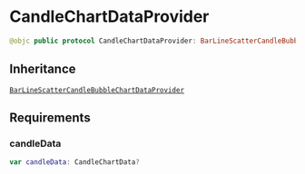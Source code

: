 # CandleChartDataProvider

``` swift
@objc public protocol CandleChartDataProvider: BarLineScatterCandleBubbleChartDataProvider
```

## Inheritance

[`BarLineScatterCandleBubbleChartDataProvider`](/BarLineScatterCandleBubbleChartDataProvider)

## Requirements

### candleData

``` swift
var candleData: CandleChartData?
```
